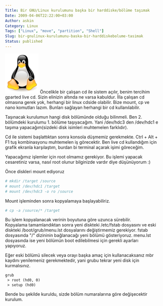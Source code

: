 ```yaml
---
Title: Bir GNU/Linux kurulumunu başka bir harddiske/bölüme taşımak
Date: 2009-04-06T22:22:00+03:00
Author: askin
Category: Linux
Tags: ["Linux", "move", "partition", "Shell"]
Slug: bir-gnulinux-kurulumunu-baska-bir-harddiskebolume-tasimak
Status: published
---
```


![GNU/Linux](/uploads/2009/04/linux-tux.jpg "GNU/Linux") Öncelikle bir çalışan cd ile sistem açılır, benim tercihim gparted live cd. Sizin elinizin altında ne varsa kabuldur. İlla çalışan cd olmasına gerek yok, herhangi bir linux cdside olabilir. Bize mount, cp ve nano komutları lazım. Bunları sağlayan herhangi bir cd kullanılabilir.

Taşınacak kurulumun hangi disk bölümünde olduğu bilinmeli. Ben 2. bölümdeki kurulumu 1. bölüme taşıyacağım. Yani /dev/hdc3 den /dev/hdc1 e taşıma yapacağım(sizdeki disk isimleri muhtemelen farklıdır).

Cd ile sistemi başlattıktan sonra konsola düşmemiz gerekmekte. Ctrl + Alt + F1 tuş kombinasyonu muhtemelen iş görecektir. Ben live cd kullandığım için grafik ekranla karşılaştım, burdan bi terminal açarak işimi göreceğim.

Yapacağımız işlemler için root olmamız gerekiyor. Bu işlemi yapacak cesaretiniz varsa, nasıl root olunur bilginizde vardır diye düşünüyorum :)

Önce diskleri mount ediyoruz

```bash
# mkdir /target /source
# mount /dev/hdc1 /target
# mount /dev/hdc3 -o ro /source
```

Mount işleminden sonra kopyalamaya başlayabiliriz.

```bash
# cp -a /source/* /target
```

Bu işlem kopyalanacak verinin boyutuna göre uzunca sürebilir.  
Kopyalama tamamlandıktan sonra yeni diskteki /etc/fstab dosyasını ve eski diskteki /boot/grub/menu.lst dosyalarını değiştirmemiz gerekiyor. fstab dosyasında "/" dizininin bağlanacağı yeni bölümü gösteriyoruz. menu.lst dosyasında ise yeni bölümün boot edilebilmesi için gerekli ayarları yapıyoruz.

Eğer eski bölümü silecek veya orayı başka amaç için kullanacaksanız mbr kaydını yenilemeniz gerekmektedir, yani grubu tekrar yeni disk için kurmalısınız.

    grub
     > root (hd0, 0)
     > setup (hd0)

Bende bu şekilde kuruldu, sizde bölüm numaralarına göre değişecektir kurulum.

